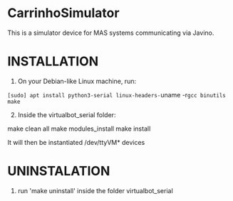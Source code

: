 # CarrinhoSimulator
This is a simulator device for MAS systems communicating via Javino.

# INSTALLATION

1) On your Debian-like Linux machine, run:

`[sudo] apt install python3-serial linux-headers-`uname -r` gcc binutils make ` 

2) Inside the virtualbot_serial folder:

make clean all
make modules_install
make install

It will then be instantiated /dev/ttyVM* devices

# UNINSTALATION

1) run 'make uninstall' inside the folder virtualbot_serial
